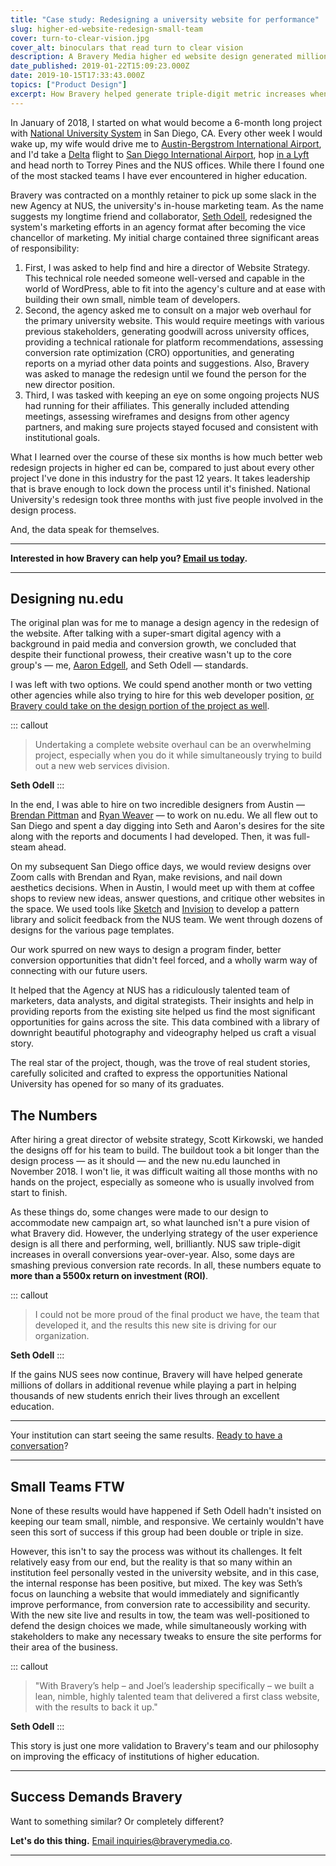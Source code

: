 ```yaml
---
title: "Case study: Redesigning a university website for performance"
slug: higher-ed-website-redesign-small-team
cover: turn-to-clear-vision.jpg
cover_alt: binoculars that read turn to clear vision
description: A Bravery Media higher ed website design generated millions of dollars in new revenue. A case study.
date_published: 2019-01-22T15:09:23.000Z
date: 2019-10-15T17:33:43.000Z
topics: ["Product Design"]
excerpt: How Bravery helped generate triple-digit metric increases when redesigning a university website with a small team.​
---
```


In January of 2018, I started on what would become a 6-month long project with [National University System](https://nu.edu) in San Diego, CA. Every other week I would wake up, my wife would drive me to [Austin-Bergstrom International Airport](https://www.austintexas.gov/airport), and I'd take a [Delta](https://delta.com) flight to [San Diego International Airport](https://www.san.org), hop [in a Lyft](https://www.lyft.com/invite/BRVRY19) and head north to Torrey Pines and the NUS offices. While there I found one of the most stacked teams I have ever encountered in higher education.

Bravery was contracted on a monthly retainer to pick up some slack in the new Agency at NUS, the university's in-house marketing team. As the name suggests my longtime friend and collaborator, [Seth Odell](https://www.linkedin.com/in/sethodell/), redesigned the system's marketing efforts in an agency format after becoming the vice chancellor of marketing. My initial charge contained three significant areas of responsibility:

1. First, I was asked to help find and hire a director of Website Strategy. This technical role needed someone well-versed and capable in the world of WordPress, able to fit into the agency's culture and at ease with building their own small, nimble team of developers.
2. Second, the agency asked me to consult on a major web overhaul for the primary university website. This would require meetings with various previous stakeholders, generating goodwill across university offices, providing a technical rationale for platform recommendations, assessing conversion rate optimization (CRO) opportunities, and generating reports on a myriad other data points and suggestions. Also, Bravery was asked to manage the redesign until we found the person for the new director position.
3. Third, I was tasked with keeping an eye on some ongoing projects NUS had running for their affiliates. This generally included attending meetings, assessing wireframes and designs from other agency partners, and making sure projects stayed focused and consistent with institutional goals.

What I learned over the course of these six months is how much better web redesign projects in higher ed can be, compared to just about every other project I've done in this industry for the past 12 years. It takes leadership that is brave enough to lock down the process until it's finished. National University's redesign took three months with just five people involved in the design process.

And, the data speak for themselves.

---

**Interested in how Bravery can help you? **[Email us today](mailto:inquiries@braverymedia.co)**.**

---

## Designing nu.edu

The original plan was for me to manage a design agency in the redesign of the website. After talking with a super-smart digital agency with a background in paid media and conversion growth, we concluded that despite their functional prowess, their creative wasn't up to the core group's — me, [Aaron Edgell](https://www.linkedin.com/in/aaronedgell/), and Seth Odell — standards.

I was left with two options. We could spend another month or two vetting other agencies while also trying to hire for this web developer position, [or Bravery could take on the design portion of the project as well](https://bravery.co).

::: callout
> Undertaking a complete website overhaul can be an overwhelming project, especially when you do it while simultaneously trying to build out a new web services division.

**Seth Odell**
:::

In the end, I was able to hire on two incredible designers from Austin — [Brendan Pittman](http://brendanpittman.com) and [Ryan Weaver](http://ryantheweave.com) — to work on nu.edu. We all flew out to San Diego and spent a day digging into Seth and Aaron's desires for the site along with the reports and documents I had developed. Then, it was full-steam ahead.

On my subsequent San Diego office days, we would review designs over Zoom calls with Brendan and Ryan, make revisions, and nail down aesthetics decisions. When in Austin, I would meet up with them at coffee shops to review new ideas, answer questions, and critique other websites in the space. We used tools like [Sketch](https://sketchapp.com) and [Invision](https://invisionapp.com) to develop a pattern library and solicit feedback from the NUS team. We went through dozens of designs for the various page templates.

Our work spurred on new ways to design a program finder, better conversion opportunities that didn't feel forced, and a wholly warm way of connecting with our future users.

It helped that the Agency at NUS has a ridiculously talented team of marketers, data analysts, and digital strategists. Their insights and help in providing reports from the existing site helped us find the most significant opportunities for gains across the site. This data combined with a library of downright beautiful photography and videography helped us craft a visual story.

The real star of the project, though, was the trove of real student stories, carefully solicited and crafted to express the opportunities National University has opened for so many of its graduates.

## The Numbers

After hiring a great director of website strategy, Scott Kirkowski, we handed the designs off for his team to build. The buildout took a bit longer than the design process — as it should — and the new nu.edu launched in November 2018. I won't lie, it was difficult waiting all those months with no hands on the project, especially as someone who is usually involved from start to finish.

As these things do, some changes were made to our design to accommodate new campaign art, so what launched isn't a pure vision of what Bravery did. However, the underlying strategy of the user experience design is all there and performing, well, brilliantly. NUS saw triple-digit increases in overall conversions year-over-year. Also, some days are smashing previous conversion rate records. In all, these numbers equate to **more than a 5500x return on investment (ROI)**.

::: callout
> I could not be more proud of the final product we have, the team that developed it, and the results this new site is driving for our organization.

**Seth Odell**
:::

If the gains NUS sees now continue, Bravery will have helped generate millions of dollars in additional revenue while playing a part in helping thousands of new students enrich their lives through an excellent education.

---

Your institution can start seeing the same results. [Ready to have a conversation](/contact/?utm_source=nucasestudy)?

---

## Small Teams FTW

None of these results would have happened if Seth Odell hadn't insisted on keeping our team small, nimble, and responsive. We certainly wouldn't have seen this sort of success if this group had been double or triple in size.

However, this isn't to say the process was without its challenges. It felt relatively easy from our end, but the reality is that so many within an institution feel personally vested in the university website, and in this case, the internal response has been positive, but mixed. The key was Seth’s focus on launching a website that would immediately and significantly improve performance, from conversion rate to accessibility and security. With the new site live and results in tow, the team was well-positioned to defend the design choices we made, while simultaneously working with stakeholders to make any necessary tweaks to ensure the site performs for their area of the business.

::: callout
> "With Bravery’s help – and Joel’s leadership specifically – we built a lean, nimble, highly talented team that delivered a first class website, with the results to back it up."

**Seth Odell**
:::

This story is just one more validation to Bravery's team and our philosophy on improving the efficacy of institutions of higher education.

---
## **Success Demands Bravery**

Want to something similar? Or completely different?

**Let's do this thing.** [Email inquiries@braverymedia.co](mailto:inquiries@braverymedia.co).

---